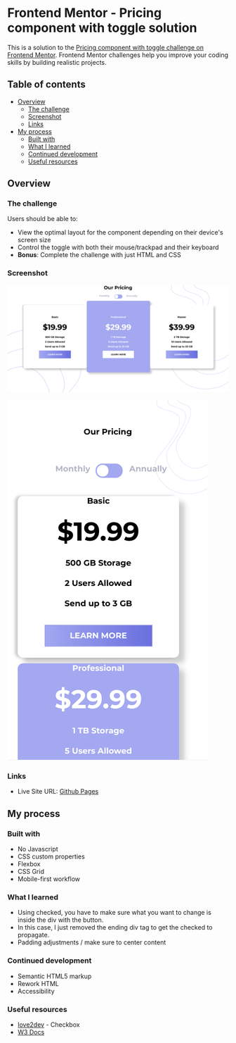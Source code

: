 # Frontend Mentor - Pricing component with toggle solution

This is a solution to the [Pricing component with toggle challenge on Frontend Mentor](https://www.frontendmentor.io/challenges/pricing-component-with-toggle-8vPwRMIC). Frontend Mentor challenges help you improve your coding skills by building realistic projects.

## Table of contents

- [Overview](#overview)
  - [The challenge](#the-challenge)
  - [Screenshot](#screenshot)
  - [Links](#links)
- [My process](#my-process)
  - [Built with](#built-with)
  - [What I learned](#what-i-learned)
  - [Continued development](#continued-development)
  - [Useful resources](#useful-resources)

## Overview

### The challenge

Users should be able to:

- View the optimal layout for the component depending on their device's screen size
- Control the toggle with both their mouse/trackpad and their keyboard
- **Bonus**: Complete the challenge with just HTML and CSS

### Screenshot

![](./pricing-toggle-screenshot-desktop.png)

![](./pricing-toggle-screenshot-mobile.png)

### Links

- Live Site URL: [Github Pages](https://jdegand.github.io/pricing-component-with-toggle/)

## My process

### Built with

- No Javascript
- CSS custom properties
- Flexbox
- CSS Grid
- Mobile-first workflow

### What I learned

- Using checked, you have to make sure what you want to change is inside the div with the button.
- In this case, I just removed the ending div tag to get the checked to propagate.
- Padding adjustments / make sure to center content

### Continued development

- Semantic HTML5 markup
- Rework HTML
- Accessibility

### Useful resources

- [love2dev](https://love2dev.com/blog/html-checkbox/) - Checkbox
- [W3 Docs](https://www.w3docs.com/snippets/css/how-to-style-the-selected-label-of-a-radio-button.html)
